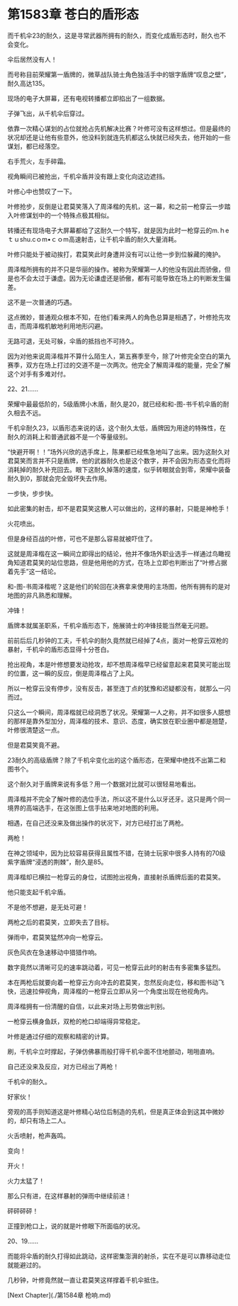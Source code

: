# 第1583章 苍白的盾形态

而千机伞23的耐久，这是寻常武器所拥有的耐久，而变化成盾形态时，耐久也不会变化。

伞后居然没有人！

而号称目前荣耀第一盾牌的，微草战队骑士角色独活手中的银字盾牌“叹息之壁”，耐久高达135。

现场的电子大屏幕，还有电视转播都立即掐出了一组数据。

子弹飞出，从千机伞后穿过。

依靠一次精心谋划的占位就抢占先机解决比赛？叶修可没有这样想过。但是最终的状况却还是让他有些意外，他没料到就连先机都这么快就已经失去，他开始的一些谋划，都已经落空。

右手荒火，左手碎霜。

视角瞬间已被抢出，千机伞盾并没有跟上变化向这边遮挡。

叶修心中也赞叹了一下。

叶修抢步，反倒是让君莫笑落入了周泽楷的先机，这一幕，和之前一枪穿云一步踏入叶修谋划中的一个特殊点极其相似。

转播还有现场电子大屏幕都给了这耐久一个特写，就是因为此时一枪穿云的m.ｈeｔｕshu.cｏm•ｃｏm高速射击，让千机伞盾的耐久大量消耗。

叶修只能处于被动挨打，君莫笑此时身遭并没有可以让他一步到位躲藏的掩护。

周泽楷所拥有的并不只是华丽的操作。被称为荣耀第一人的他没有因此而骄傲，但是也不会太过于谦虚。因为无论谦虚还是骄傲，都有可能导致在场上的判断发生偏差。

这不是一次普通的巧遇。

这点微妙，普通观众根本不知，在他们看来两人的角色总算是相遇了，叶修抢先攻击，而周泽楷机敏地利用地形闪避。

无路可退，无处可躲，伞盾的抵挡也不可持久。

因为对他来说周泽楷并不算什么陌生人，第五赛季至今，除了叶修完全空白的第九赛季，双方在场上打过的交道不是一次两次。他完全了解周泽楷的能量，完全了解这个对手有多难对付。

22、21……

荣耀中最最低阶的，5级盾牌小木盾，耐久是20，就已经和和-图-书千机伞盾的耐久相去不远。

千机伞耐久23，以盾形态来说的话，这个耐久太低，盾牌因为用途的特殊性，在耐久的消耗上和普通武器不是一个等量级别。

“快避开啊！！”场外兴欣的选手席上，陈果都已经焦急地叫了出来。因为这耐久对君莫笑而言并不只是盾牌，他的武器耐久也是这个数字，并不会因为形态变化而将消耗掉的耐久补充回去。眼下这耐久掉落的速度，似乎转眼就会到零，荣耀中装备耐久到0，那就会完全毁坏失去作用。

一步快，步步快。

如此密集的射击，却不是君莫笑这散人可以做出的，这样的暴射，只能是神枪手！

火花喷出。

但是身经百战的叶修，可也不是那么容易就被吓住了。

这就是周泽楷在这一瞬间立即得出的结论，他并不像场外职业选手一样通过鸟瞰视角知道君莫笑的站位思路，但是他用他的方式，在场上立即也判断出了“叶修占据着先手”这一结论。

和-图-书周泽楷呢？这是他们的轮回在决赛拿来使用的主场图，他所有拥有的是对地图的非凡熟悉和理解。

冲锋！

盾牌本就属圣职系，千机伞盾形态下，施展骑士的冲锋技能当然毫无问题。

前前后后几秒钟的工夫，千机伞的耐久竟然就已经掉了4点，面对一枪穿云双枪的暴射，千机伞的盾形态显得十分苍白。

抢出视角，本是叶修想要发动抢攻，却不想周泽楷早已经留意起来君莫笑可能出现的位置，这一瞬的反应，倒是周泽楷占了上风。

所以一枪穿云没有停步，没有反击，甚至连丁点的犹豫和迟疑都没有，就那么一闪而过。

只这么一个瞬间，周泽楷就已经洞悉了状况。荣耀第一人之称，并不如很多人臆想的那样是靠外型加分，周泽楷的技术、意识、态度，确实放在职业圈中都是翘楚，叶修很清楚这一点。

但是君莫笑竟不避。

23耐久的高级盾牌？除了千机伞变化出的这个盾形态，在荣耀中绝找不出第二和图书个。

这个耐久对于盾牌来说有多低？用一个数据对比就可以很轻易地看出。

周泽楷并不完全了解叶修的选位手法，所以这不是什么以牙还牙。这只是两个同一境界的高端选手，在这张图上信手拈来地对地图的利用。

相遇，在自己还没来及做出操作的状况下，对方已经打出了两枪。

两枪！

在神之领域中，因为比较容易获得且属性不错，在骑士玩家中很多人持有的70级紫字盾牌“浸透的荆棘”，耐久是85。

周泽楷却已横拉一枪穿云的身位，试图抢出视角，直接射杀盾牌后面的君莫笑。

他只能支起千机伞盾。

不是他不想避，是无处可避！

两枪之后的君莫笑，立即失去了目标。

弹雨中，君莫笑猛然冲向一枪穿云。

灰色风衣在急速移动中猎猎作响。

数字竟然以清晰可见的速率跳动着，可见一枪穿云此时的射击有多密集多猛烈。

本在两枪后就要向着一枪穿云方向冲去的君莫笑，忽然反向走位，移和图书动飞快，迅速拉伸视角，周泽楷的一枪穿云立即从另一个角度出现在他视角内。

周泽楷拥有一份清醒的自信，以此来对场上形势做出判别。

一枪穿云横身鱼跃，双枪的枪口却端得异常稳定。

叶修是通过仔细的观察和精密的计算。

刷，千机伞立时撑起，子弹仿佛暴雨般打得千机伞面不住地颤动，啪啪直响。

自己还没来及反应，对方已经出了两枪！

千机伞的耐久。

好家伙！

旁观的高手则知道这是叶修精心站位后制造的先机，但是真正体会到这其中微妙的，却只有场上二人。

火舌喷射，枪声轰鸣。

变向！

开火！

火力太猛了！

那么只有进，在这样暴射的弹雨中继续前进！

砰砰砰砰！

正撞到枪口上，说的就是叶修眼下所面临的状况。

20、19……

而能将伞盾的耐久打得如此跳动，这样密集澎湃的射杀，实在不是可以靠移动走位就能避过的。

几秒钟，叶修竟然就一直让君莫笑这样撑着千机伞抵住。



[Next Chapter](./第1584章 枪响.md)